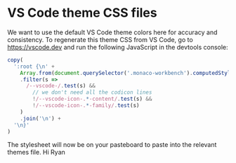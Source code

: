 # VS Code theme CSS files

We want to use the default VS Code theme colors here for accuracy and consistency. To regenerate this theme CSS from VS Code, go to https://vscode.dev and run the following JavaScript in the devtools console:

```js
copy(
  ':root {\n' +
    Array.from(document.querySelector('.monaco-workbench').computedStyleMap(), ([key, value]) => `    ${key}: ${value};`)
    .filter(s =>
      /--vscode-/.test(s) &&
        // we don't need all the codicon lines
        !/--vscode-icon-.*-content/.test(s) &&
        !/--vscode-icon-.*-family/.test(s)
    )
    .join('\n') +
  '\n}'
)
```

The stylesheet will now be on your pasteboard to paste into the relevant themes file.
Hi Ryan
